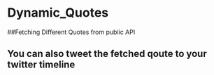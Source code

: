 # Dynamic_Quotes
##Fetching Different Quotes from public API 
## You can also tweet the fetched qoute to your twitter timeline
